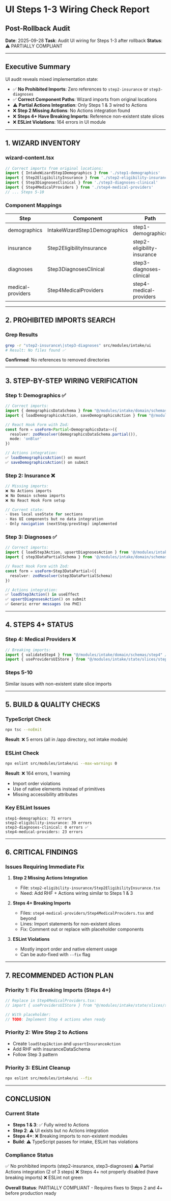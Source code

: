 # UI Steps 1-3 Wiring Check Report
## Post-Rollback Audit

**Date**: 2025-09-28
**Task**: Audit UI wiring for Steps 1-3 after rollback
**Status**: ⚠️ PARTIALLY COMPLIANT

---

## Executive Summary

UI audit reveals mixed implementation state:
- ✅ **No Prohibited Imports**: Zero references to `step2-insurance` or `step3-diagnoses`
- ✅ **Correct Component Paths**: Wizard imports from original locations
- ⚠️ **Partial Actions Integration**: Only Steps 1 & 3 wired to Actions
- ❌ **Step 2 Missing Actions**: No Actions integration found
- ❌ **Steps 4+ Have Breaking Imports**: Reference non-existent state slices
- ❌ **ESLint Violations**: 164 errors in UI module

---

## 1. WIZARD INVENTORY

### wizard-content.tsx
```typescript
// Correct imports from original locations:
import { IntakeWizardStep1Demographics } from './step1-demographics'
import { Step2EligibilityInsurance } from './step2-eligibility-insurance'
import { Step3DiagnosesClinical } from './step3-diagnoses-clinical'
import { Step4MedicalProviders } from './step4-medical-providers'
// ... Steps 5-10
```

### Component Mappings
| Step | Component | Path | Status |
|------|-----------|------|--------|
| demographics | IntakeWizardStep1Demographics | step1-demographics | ✅ Actions |
| insurance | Step2EligibilityInsurance | step2-eligibility-insurance | ❌ No Actions |
| diagnoses | Step3DiagnosesClinical | step3-diagnoses-clinical | ✅ Actions |
| medical-providers | Step4MedicalProviders | step4-medical-providers | ❌ Broken imports |

---

## 2. PROHIBITED IMPORTS SEARCH

### Grep Results
```bash
grep -r "step2-insurance\|step3-diagnoses" src/modules/intake/ui
# Result: No files found ✅
```

**Confirmed**: No references to removed directories

---

## 3. STEP-BY-STEP WIRING VERIFICATION

### Step 1: Demographics ✅
```typescript
// Correct imports:
import { demographicsDataSchema } from "@/modules/intake/domain/schemas/demographics.schema"
import { loadDemographicsAction, saveDemographicsAction } from "@/modules/intake/actions/step1"

// React Hook Form with Zod:
const form = useForm<Partial<DemographicsData>>({
  resolver: zodResolver(demographicsDataSchema.partial()),
  mode: 'onBlur'
})

// Actions integration:
✅ loadDemographicsAction() on mount
✅ saveDemographicsAction() on submit
```

### Step 2: Insurance ❌
```typescript
// Missing imports:
❌ No Actions imports
❌ No Domain schema imports
❌ No React Hook Form setup

// Current state:
- Uses local useState for sections
- Has UI components but no data integration
- Only navigation (nextStep/prevStep) implemented
```

### Step 3: Diagnoses ✅
```typescript
// Correct imports:
import { loadStep3Action, upsertDiagnosesAction } from '@/modules/intake/actions/step3'
import { step3DataPartialSchema } from '@/modules/intake/domain/schemas/diagnoses-clinical.schema'

// React Hook Form with Zod:
const form = useForm<Step3DataPartial>({
  resolver: zodResolver(step3DataPartialSchema)
})

// Actions integration:
✅ loadStep3Action() in useEffect
✅ upsertDiagnosesAction() on submit
✅ Generic error messages (no PHI)
```

---

## 4. STEPS 4+ STATUS

### Step 4: Medical Providers ❌
```typescript
// Breaking imports:
import { validateStep4 } from "@/modules/intake/domain/schemas/step4" // ❌ Doesn't exist
import { useProvidersUIStore } from "@/modules/intake/state/slices/step4" // ❌ Doesn't exist
```

### Steps 5-10
Similar issues with non-existent state slice imports

---

## 5. BUILD & QUALITY CHECKS

### TypeScript Check
```bash
npx tsc --noEmit
```
**Result**: ❌ 5 errors (all in /app directory, not intake module)

### ESLint Check
```bash
npx eslint src/modules/intake/ui --max-warnings 0
```
**Result**: ❌ 164 errors, 1 warning
- Import order violations
- Use of native elements instead of primitives
- Missing accessibility attributes

### Key ESLint Issues
```
step1-demographics: 71 errors
step2-eligibility-insurance: 39 errors
step3-diagnoses-clinical: 0 errors ✅
step4-medical-providers: 23 errors
```

---

## 6. CRITICAL FINDINGS

### Issues Requiring Immediate Fix

1. **Step 2 Missing Actions Integration**
   - File: `step2-eligibility-insurance/Step2EligibilityInsurance.tsx`
   - Need: Add RHF + Actions wiring similar to Steps 1 & 3

2. **Steps 4+ Breaking Imports**
   - Files: `step4-medical-providers/Step4MedicalProviders.tsx` and beyond
   - Lines: Import statements for non-existent slices
   - Fix: Comment out or replace with placeholder components

3. **ESLint Violations**
   - Mostly import order and native element usage
   - Can be auto-fixed with `--fix` flag

---

## 7. RECOMMENDED ACTION PLAN

### Priority 1: Fix Breaking Imports (Steps 4+)
```typescript
// Replace in Step4MedicalProviders.tsx:
// import { useProvidersUIStore } from "@/modules/intake/state/slices/step4"

// With placeholder:
// TODO: Implement Step 4 actions when ready
```

### Priority 2: Wire Step 2 to Actions
- Create `loadStep2Action` and `upsertInsuranceAction`
- Add RHF with insuranceDataSchema
- Follow Step 3 pattern

### Priority 3: ESLint Cleanup
```bash
npx eslint src/modules/intake/ui --fix
```

---

## CONCLUSION

### Current State
- **Steps 1 & 3**: ✅ Fully wired to Actions
- **Step 2**: ⚠️ UI exists but no Actions integration
- **Steps 4+**: ❌ Breaking imports to non-existent modules
- **Build**: ⚠️ TypeScript passes for intake, ESLint has violations

### Compliance Status
✅ No prohibited imports (step2-insurance, step3-diagnoses)
⚠️ Partial Actions integration (2 of 3 steps)
❌ Steps 4+ not properly disabled (have breaking imports)
❌ ESLint not green

**Overall Status**: PARTIALLY COMPLIANT - Requires fixes to Steps 2 and 4+ before production ready